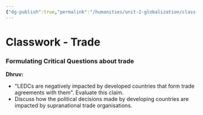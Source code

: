 ```yaml
---
{"dg-publish":true,"permalink":"/humanities/unit-2-globalization/class-notes/8-trade-notes/","dgHomeLink":true,"dgPassFrontmatter":false}
---
```


# Classwork - Trade
### Formulating Critical Questions about trade
**Dhruv:**
- "LEDCs are negatively impacted by developed countries that form trade agreements with them". Evaluate this claim.
- Discuss how the political decisions made by developing countries are impacted by supranational trade organisations.


